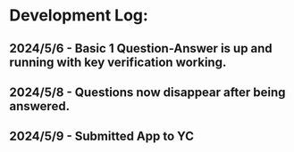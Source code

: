 # Development Log:
## 2024/5/6 - Basic 1 Question-Answer is up and running with key verification working.
## 2024/5/8 - Questions now disappear after being answered.
## 2024/5/9 - Submitted App to YC

